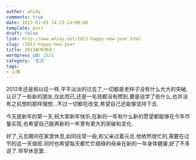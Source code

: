 ```yaml
---
author: whidy
comments: true
date: 2013-01-01 14:23:24+00:00
template: post
draft: false
link: http://www.whidy.net/2013-happy-new-year.html
slug: /2013-happy-new-year
title: 2013新年快乐!
wordpress_id: 1521
category: '生活'
tags:
- 心情
---
```


2012年还是和以往一样,平平淡淡的过去了,一切都是老样子没有什么大大的突破,认识了一些新的朋友,仅此而已,还是一毛钱都没有攒到,要是说学了些什么,也并没有之前想的那样理想...不过一切都在改变,希望自己还能够坚持下去.

今天是新年的第一天,祝大家新年快乐,在新的一年有什么新的愿望都能够在今年尽量实现,也希望自己能再新的一年里有更大的突破和变化.

好了,元旦期间在家里休息,如同往常一般,和父亲过着元旦.他依然很忙的,需要在过节的这一天值班.同时也希望每天都忙忙碌碌的母亲在新的一年身体健康,好了不多说了.早早休息罢..
